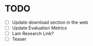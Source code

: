 # TODO
- [ ] Update download section in the web
- [ ] Update Evaluation Metrics
- [ ] Lam Research Link?
- [ ] Teaser 
